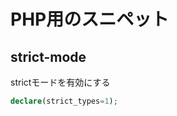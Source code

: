 PHP用のスニペット
=================

strict-mode
---------------

strictモードを有効にする

```php
declare(strict_types=1);
```

